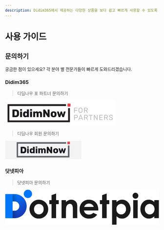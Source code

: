 ```yaml
---
description: Didim365에서 제공하는 다양한 상품을 보다 쉽고 빠르게 사용할 수 있도록 자세한 설명을 제공합니다.
---
```


# 사용 가이드

## 문의하기

궁금한 점이 있으세요? 각 분야 별 전문가들이 빠르게 도와드리겠습니다.

### Didim365

> 디딤나우 포 파트너 문의하기

[![\(&#xB514;&#xB524;&#xB098;&#xC6B0; &#xD3EC; &#xD30C;&#xD2B8;&#xB108; &#xBB38;&#xC758;&#xD558;&#xAE30;\)](.gitbook/assets/logo_didimnowfp.png)](https://cloud.didim365.com/)

> 디딤나우 회원 문의하기

[![\(&#xB514;&#xB524;&#xB098;&#xC6B0; &#xD68C;&#xC6D0; &#xBB38;&#xC758;&#xD558;&#xAE30;\)](.gitbook/assets/logo_login.gif)](https://partner.didim365.com/)

### 닷넷피아

> 닷넷피아 문의하기

![](.gitbook/assets/new-logo-d-8.png)



